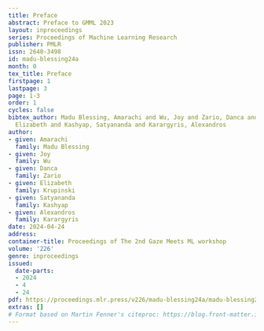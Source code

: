 ```yaml
---
title: Preface
abstract: Preface to GMML 2023
layout: inproceedings
series: Proceedings of Machine Learning Research
publisher: PMLR
issn: 2640-3498
id: madu-blessing24a
month: 0
tex_title: Preface
firstpage: 1
lastpage: 3
page: 1-3
order: 1
cycles: false
bibtex_author: Madu Blessing, Amarachi and Wu, Joy and Zario, Danca and Krupinski,
  Elizabeth and Kashyap, Satyananda and Karargyris, Alexandros
author:
- given: Amarachi
  family: Madu Blessing
- given: Joy
  family: Wu
- given: Danca
  family: Zario
- given: Elizabeth
  family: Krupinski
- given: Satyananda
  family: Kashyap
- given: Alexandros
  family: Karargyris
date: 2024-04-24
address:
container-title: Proceedings of The 2nd Gaze Meets ML workshop
volume: '226'
genre: inproceedings
issued:
  date-parts:
  - 2024
  - 4
  - 24
pdf: https://proceedings.mlr.press/v226/madu-blessing24a/madu-blessing24a.pdf
extras: []
# Format based on Martin Fenner's citeproc: https://blog.front-matter.io/posts/citeproc-yaml-for-bibliographies/
---
```

